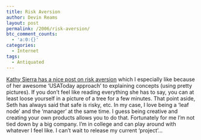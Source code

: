 ```yaml
---
title: Risk Aversion
author: Devin Reams
layout: post
permalink: /2006/risk-aversion/
btc_comment_counts:
  - 'a:0:{}'
categories:
  - Internet
tags:
  - Antiquated
---
```

[Kathy Sierra has a nice post on risk aversion][1] which I especially like because of her awesome &#8216;USAToday approach&#8217; to explaining concepts (using pretty pictures). If you don&#8217;t feel like reading everything she has to say, you can at least loose yourself in a picture of a tree for a few minutes. That point aside, Seth has always said that safe is risky, etc. In my case, I love being a &#8216;leaf node&#8217; and the &#8216;manager&#8217; at the same time. I guess being creative and creating your own products allows you to do that. Fortunately for me I&#8217;m not tied down by a big company. I&#8217;m in college and can play around with whatever I feel like. I can&#8217;t wait to release my current &#8216;project&#8217;&#8230;

 [1]: http://headrush.typepad.com/creating_passionate_users/2006/01/death_by_riskav.html